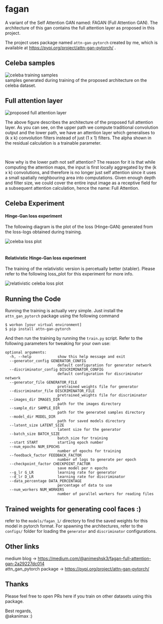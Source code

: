 # fagan
A variant of the Self Attention GAN named: FAGAN (Full Attention GAN).
The architecture of this gan contains the full attention layer 
as proposed in this project.

The project uses package named `attn-gan-pytorch` created by me, 
which is available at https://pypi.org/project/attn-gan-pytorch/ .

## Celeba samples
<img alt="celeba training samples" src="https://github.com/akanimax/fagan/blob/master/samples/video_gif/output.gif"/>
<br>
samples generated during training of the proposed architecture 
on the celeba dataset.

## Full attention layer
<img alt="proposed full attention layer" src="https://cdn-images-1.medium.com/max/2000/1*bBGcb4kgIKwhLBqtzTovCw.png">

<p>
The above figure describes the architecture of the proposed 
full attention layer. As you can see, on the upper path we compute 
traditional convolution output and the lower path, we have an 
attention layer which generalises to (k x k) convolution filters 
instead of just (1 x 1) filters. The alpha shown in the residual 
calculation is a trainable parameter.
</p> <br>

<p>
Now why is the lower path not self attention? The reason for 
it is that while computing the attention maps, the input is first 
locally aggregated by the (k x k) convolutions, and therefore is no 
longer just self attention since it uses a small spatially neighbouring 
area into computations. Given enough depth and filter size, 
we could cover the entire input image as a receptive field for a 
subsequent attention calculation, hence the name: Full Attention.
</p>

## Celeba Experiment

#### Hinge-Gan loss experiment
The following diagram is the plot of the loss (Hinge-GAN) generated from
the loss-logs obtained during training.

<img alt="celeba loss plot" src="https://raw.githubusercontent.com/akanimax/fagan/master/models/fagan_1/loss.png?token=AP0oFMIwGdmijCgiIuEhCD3bhsaOzGBhks5beS4ywA%3D%3D">
<br><br>

#### Relativistic Hinge-Gan loss experiment
The training of the relativistic version is percetually better (stabler). 
Please refer to the following loss_plot for this experiment for more info.<br>

<img alt="relativistic celeba loss plot" src="https://raw.githubusercontent.com/akanimax/fagan/master/models/fagan_2/loss.png">

## Running the Code
Running the training is actually very simple. 
Just install the `attn_gan_pytorch` package using the following command

    $ workon [your virtual environment]
    $ pip install attn-gan-pytorch

And then run the training by running the `train.py` script. Refer to 
the following parameters for tweaking for your own use:

    optional arguments:
      -h, --help            show this help message and exit
      --generator_config GENERATOR_CONFIG
                            default configuration for generator network
      --discriminator_config DISCRIMINATOR_CONFIG
                            default configuration for discriminator network
      --generator_file GENERATOR_FILE
                            pretrained weights file for generator
      --discriminator_file DISCRIMINATOR_FILE
                            pretrained_weights file for discriminator
      --images_dir IMAGES_DIR
                            path for the images directory
      --sample_dir SAMPLE_DIR
                            path for the generated samples directory
      --model_dir MODEL_DIR
                            path for saved models directory
      --latent_size LATENT_SIZE
                            latent size for the generator
      --batch_size BATCH_SIZE
                            batch_size for training
      --start START         starting epoch number
      --num_epochs NUM_EPOCHS
                            number of epochs for training
      --feedback_factor FEEDBACK_FACTOR
                            number of logs to generate per epoch
      --checkpoint_factor CHECKPOINT_FACTOR
                            save model per n epochs
      --g_lr G_LR           learning rate for generator
      --d_lr D_LR           learning rate for discriminator
      --data_percentage DATA_PERCENTAGE
                            percentage of data to use
      --num_workers NUM_WORKERS
                            number of parallel workers for reading files

## Trained weights for generating cool faces :)
refer to the `models/fagan_1/` directory to find the saved weights for 
this model in pytorch format. For spawning the architectures,
refer to the `configs/` folder for loading the `generator`
and `discriminator` configurations.

## Other links
medium blog -> https://medium.com/@animeshsk3/fagan-full-attention-gan-2a29227dc014
<br>
attn_gan_pytorch package -> https://pypi.org/project/attn-gan-pytorch/

## Thanks
Please feel free to open PRs here if 
you train on other datasets using this package. 
<br>

Best regards, <br>
@akanimax :)
